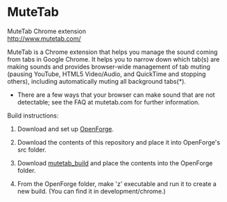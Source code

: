 MuteTab
=======

MuteTab Chrome extension  
http://www.mutetab.com/

MuteTab is a Chrome extension that helps you manage the sound coming from tabs in Google Chrome. It helps you to narrow down which tab(s) are making sounds and provides browser-wide management of tab muting (pausing YouTube, HTML5 Video/Audio, and QuickTime and stopping others), including automatically muting all background tabs(*).

* There are a few ways that your browser can make sound that are not detectable; see the FAQ at mutetab.com for further information. 


Build instructions:

1. Download and set up [OpenForge](https://github.com/trigger-corp/browser-extensions).

2. Download the contents of this repository and place it into OpenForge's src folder.

3. Download [mutetab_build](https://github.com/jaredsohn/mutetab_build) and place the contents into the OpenForge folder.

4. From the OpenForge folder, make 'z' executable and run it to create a new build. (You can find it in development/chrome.)
